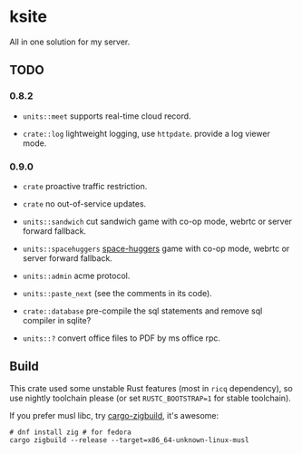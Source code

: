 # ksite

All in one solution for my server.

## TODO

### 0.8.2

- `units::meet` supports real-time cloud record.

- `crate::log` lightweight logging, use `httpdate`. provide a log viewer mode.

### 0.9.0

- `crate` proactive traffic restriction.

- `crate` no out-of-service updates.

- `units::sandwich` cut sandwich game with co-op mode, webrtc or server forward fallback.

- `units::spacehuggers` [space-huggers](https://github.com/KilledByAPixel/SpaceHuggers) game with co-op mode, webrtc or server forward fallback.

- `units::admin` acme protocol.

- `units::paste_next` (see the comments in its code).

- `crate::database` pre-compile the sql statements and remove sql compiler in sqlite?

- `units::?` convert office files to PDF by ms office rpc.

## Build

This crate used some unstable Rust features (most in `ricq` dependency), so use nightly toolchain please (or set `RUSTC_BOOTSTRAP=1` for stable toolchain).

If you prefer musl libc, try [cargo-zigbuild](https://github.com/messense/cargo-zigbuild), it's awesome:

```
# dnf install zig # for fedora
cargo zigbuild --release --target=x86_64-unknown-linux-musl
```

